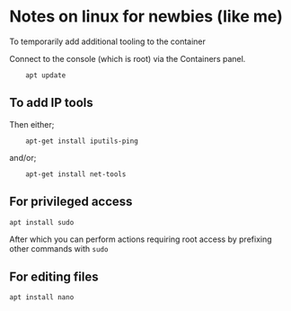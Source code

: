 # Notes on linux for newbies (like me)

To temporarily add additional tooling to the container 

Connect to the console (which is root) via the Containers panel.
```
	apt update
```


## To add IP tools

Then either;

```
	apt-get install iputils-ping
```

and/or;

```
	apt-get install net-tools 
```

## For privileged access

```
apt install sudo
```
After which you can perform actions requiring root access by prefixing other commands with ```sudo```

## For editing files
```
apt install nano
```

